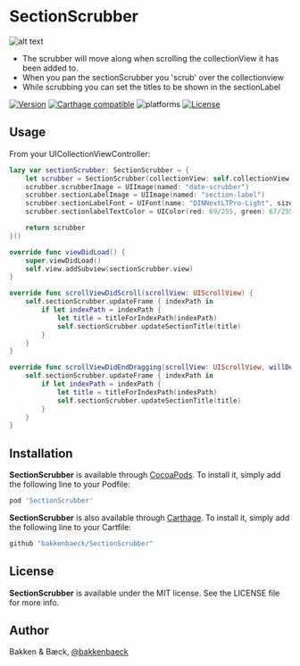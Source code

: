# SectionScrubber

![alt text](https://media.giphy.com/media/xT8qBsHiBYhAp0EomI/giphy.gif)

* The scrubber will move along when scrolling the collectionView it has been added to.
* When you pan the sectionScrubber you 'scrub' over the collectionview
* While scrubbing you can set the titles to be shown in the sectionLabel

[![Version](https://img.shields.io/cocoapods/v/SectionScrubber.svg?style=flat)](https://cocoapods.org/pods/SectionScrubber)
[![Carthage compatible](https://img.shields.io/badge/Carthage-compatible-4BC51D.svg?style=flat)](https://github.com/bakkenbaeck/SectionScrubber)
![platforms](https://img.shields.io/badge/platforms-iOS%20%7C%20OS%20X%20%7C%20watchOS%20%7C%20tvOS%20-lightgrey.svg)
[![License](https://img.shields.io/cocoapods/l/SectionScrubber.svg?style=flat)](https://cocoapods.org/pods/DATAStack)

## Usage

From your UICollectionViewController:

```swift
lazy var sectionScrubber: SectionScrubber = {
    let scrubber = SectionScrubber(collectionView: self.collectionView!)
    scrubber.scrubberImage = UIImage(named: "date-scrubber")
    scrubber.sectionLabelImage = UIImage(named: "section-label")
    scrubber.sectionLabelFont = UIFont(name: "DINNextLTPro-Light", size: 18)
    scrubber.sectionlabelTextColor = UIColor(red: 69/255, green: 67/255, blue: 76/255, alpha: 0.8)

    return scrubber
}()

override func viewDidLoad() {
    super.viewDidLoad()
    self.view.addSubview(sectionScrubber.view)
}

override func scrollViewDidScroll(scrollView: UIScrollView) {
    self.sectionScrubber.updateFrame { indexPath in
        if let indexPath = indexPath {
            let title = titleForIndexPath(indexPath)
            self.sectionScrubber.updateSectionTitle(title)
        }
    }
}

override func scrollViewDidEndDragging(scrollView: UIScrollView, willDecelerate decelerate: Bool) {
    self.sectionScrubber.updateFrame { indexPath in
        if let indexPath = indexPath {
            let title = titleForIndexPath(indexPath)
            self.sectionScrubber.updateSectionTitle(title)
        }
    }
}
```

## Installation

**SectionScrubber** is available through [CocoaPods](http://cocoapods.org). To install
it, simply add the following line to your Podfile:

```ruby
pod 'SectionScrubber'
```

**SectionScrubber** is also available through [Carthage](https://github.com/Carthage/Carthage). To install
it, simply add the following line to your Cartfile:

```ruby
github "bakkenbaeck/SectionScrubber"
```

## License

**SectionScrubber** is available under the MIT license. See the LICENSE file for more info.

## Author

Bakken & Bæck, [@bakkenbaeck](https://twitter.com/bakkenbaeck)
